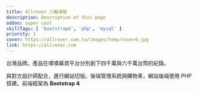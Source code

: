 ```yaml
---
title: Allrover 八輪滑板
description: Description of this page
addon: super cool
skillTags: [ 'bootstrap4', 'php', 'mysql' ]
priority: 1
cover: https://allrover.com.tw/images/temp/rover6.jpg
link: https://allrover.com
---
```


台灣品牌。產品在嘖嘖募資平台分別創下四千萬與六千萬台幣的紀錄。

與對方設計師配合，進行網站切版。後端管理系統與購物車，網站後端使用 PHP 搭建。前端框架為 **Bootstrap 4**
